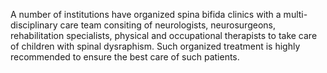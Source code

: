 A number of institutions have organized spina bifida clinics with a multi-disciplinary care team consiting of neurologists, neurosurgeons, rehabilitation specialists, physical and occupational therapists to take care of children with spinal dysraphism. Such organized treatment is highly recommended to ensure the best care of such patients.